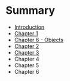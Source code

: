 # Summary

* [Introduction](introduction.md)
* [Chapter 1](chapter_1.md)
* [Chapter 6 - Objects](chapter_6.md)
* [Chapter 2](chapter2.md)
* [Chapter 3](chapter3.md)
* Chapter 4
* Chapter 5
* Chapter 6

